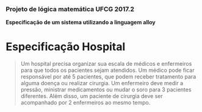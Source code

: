 ﻿### Projeto de lógica matemática UFCG 2017.2

**Especificação de um sistema utilizando a linguagem alloy**


# Especificação Hospital

> Um hospital precisa organizar sua escala de médicos e enfermeiros para que todos os pacientes sejam atendidos. 
> Um médico pode ficar responsável por até 5 pacientes, que podem receber tratamento para alguma doença ou realizar cirurgia. 
> Um enfermeiro deve medir a pressão, ministrar medicamentos ou mudar o soro para 3 pacientes diferentes. 
> Além disso, um paciente de cirurgia deve ser acompanhado por 2 enfermeiros ao mesmo tempo.
